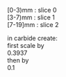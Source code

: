 [0-3)mm  : slice 0  
[3-7)mm  : slice 1  
[7-19]mm : slice 2  


in carbide create:  
first scale by  
0.3937  
then by  
0.1
